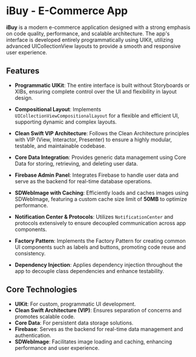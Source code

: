 # iBuy - E-Commerce App

**iBuy** is a modern e-commerce application designed with a strong emphasis on code quality, performance, and scalable architecture. The app's interface is developed entirely programmatically using UIKit, utilizing advanced UICollectionView layouts to provide a smooth and responsive user experience.

## Features

- **Programmatic UIKit**: The entire interface is built without Storyboards or XIBs, ensuring complete control over the UI and flexibility in layout design.
  
- **Compositional Layout**: Implements `UICollectionViewCompositionalLayout` for a flexible and efficient UI, supporting dynamic and complex layouts.
  
- **Clean Swift VIP Architecture**: Follows the Clean Architecture principles with VIP (View, Interactor, Presenter) to ensure a highly modular, testable, and maintainable codebase.
  
- **Core Data Integration**: Provides generic data management using Core Data for storing, retrieving, and deleting user data.
  
- **Firebase Admin Panel**: Integrates Firebase to handle user data and serve as the backend for real-time database operations.
  
- **SDWebImage with Caching**: Efficiently loads and caches images using SDWebImage, featuring a custom cache size limit of **50MB** to optimize performance.
  
- **Notification Center & Protocols**: Utilizes `NotificationCenter` and protocols extensively to ensure decoupled communication across app components.
  
- **Factory Pattern**: Implements the Factory Pattern for creating common UI components such as labels and buttons, promoting code reuse and consistency.
  
- **Dependency Injection**: Applies dependency injection throughout the app to decouple class dependencies and enhance testability.

## Core Technologies

- **UIKit**: For custom, programmatic UI development.
- **Clean Swift Architecture (VIP)**: Ensures separation of concerns and promotes scalable code.
- **Core Data**: For persistent data storage solutions.
- **Firebase**: Serves as the backend for real-time data management and authentication.
- **SDWebImage**: Facilitates image loading and caching, enhancing performance and user experience.
